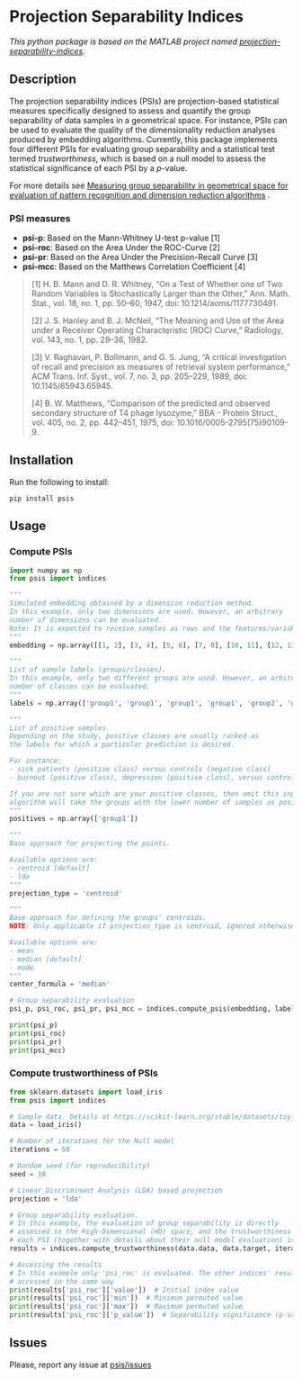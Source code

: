 # Projection Separability Indices

*This python package is based on the MATLAB project
named [projection-separability-indices](https://github.com/biomedical-cybernetics/projection-separability-indices).*

## Description

The projection separability indices (PSIs) are projection-based statistical measures specifically designed to assess and
quantify the group separability of data samples in a geometrical space. For instance, PSIs can be used to evaluate the
quality of the dimensionality reduction analyses produced by embedding algorithms. Currently, this package implements
four different PSIs for evaluating group separability and a statistical test termed _trustworthiness_, which is based on
a null model to assess the statistical significance of each PSI by a _p_-value.

For more details
see [Measuring group separability in geometrical space for evaluation of pattern recognition and dimension reduction algorithms](https://arxiv.org/abs/1912.12418)
.

### PSI measures

* **psi-p**: Based on the Mann-Whitney U-test p-value [1]
* **psi-roc**: Based on the Area Under the ROC-Curve [2]
* **psi-pr**: Based on the Area Under the Precision-Recall Curve [3]
* **psi-mcc**: Based on the Matthews Correlation Coefficient [4]

> [1] H. B. Mann and D. R. Whitney, “On a Test of Whether one of Two Random Variables is Stochastically Larger than the Other,” Ann. Math. Stat., vol. 18, no. 1, pp. 50–60, 1947, doi: 10.1214/aoms/1177730491.
>
> [2] J. S. Hanley and B. J. McNeil, “The Meaning and Use of the Area under a Receiver Operating Characteristic (ROC) Curve,” Radiology, vol. 143, no. 1, pp. 29–36, 1982.
>
> [3] V. Raghavan, P. Bollmann, and G. S. Jung, “A critical investigation of recall and precision as measures of retrieval system performance,” ACM Trans. Inf. Syst., vol. 7, no. 3, pp. 205–229, 1989, doi: 10.1145/65943.65945.
>
> [4] B. W. Matthews, “Comparison of the predicted and observed secondary structure of T4 phage lysozyme,” BBA - Protein Struct., vol. 405, no. 2, pp. 442–451, 1975, doi: 10.1016/0005-2795(75)90109-9.

## Installation

Run the following to install:

```shell
pip install psis
```

## Usage

### Compute PSIs

```python
import numpy as np
from psis import indices

"""
Simulated embedding obtained by a dimension reduction method.
In this example, only two dimensions are used. However, an arbitrary 
number of dimensions can be evaluated.
Note: It is expected to receive samples as rows and the features/variables as columns.
"""
embedding = np.array([[1, 2], [3, 4], [5, 6], [7, 8], [10, 11], [12, 13], [14, 15], [16, 17]])

"""
List of sample labels (groups/classes).
In this example, only two different groups are used. However, an arbitrary
number of classes can be evaluated.
"""
labels = np.array(['group1', 'group1', 'group1', 'group1', 'group2', 'group2', 'group2', 'group2'])

"""
List of positive samples.
Depending on the study, positive classes are usually ranked as
the labels for which a particular prediction is desired.

For instance:
- sick patients (positive class) versus controls (negative class)
- burnout (positive class), depression (positive class), versus control (negative class)

If you are not sure which are your positive classes, then omit this input and the
algorithm will take the groups with the lower number of samples as positive
"""
positives = np.array(['group1'])

"""
Base approach for projecting the points.

Available options are:
- centroid [default]
- lda
"""
projection_type = 'centroid'

"""
Base approach for defining the groups' centroids. 
NOTE: Only applicable if projection_type is centroid, ignored otherwise.

Available options are:
- mean
- median [default]
- mode
"""
center_formula = 'median'

# Group separability evaluation
psi_p, psi_roc, psi_pr, psi_mcc = indices.compute_psis(embedding, labels, positives, projection_type, center_formula)

print(psi_p)
print(psi_roc)
print(psi_pr)
print(psi_mcc)
```

### Compute trustworthiness of PSIs

```python
from sklearn.datasets import load_iris
from psis import indices

# Sample data. Details at https://scikit-learn.org/stable/datasets/toy_dataset.html
data = load_iris()

# Number of iterations for the Null model
iterations = 50

# Random seed (for reproducibility)
seed = 10

# Linear Discriminant Analysis (LDA) based projection
projection = 'lda'

# Group separability evaluation.
# In this example, the evaluation of group separability is directly
# assessed in the High-Dimensional (HD) space, and the trustworthiness of
# each PSI (together with details about their null model evaluation) is returned
results = indices.compute_trustworthiness(data.data, data.target, iterations=iterations, projection_type=projection, seed=seed)

# Accessing the results
# In this example only 'psi_roc' is evaluated. The other indices' results can be
# accessed in the same way
print(results['psi_roc']['value'])  # Initial index value
print(results['psi_roc']['min'])  # Minimum permuted value
print(results['psi_roc']['max'])  # Maximum permuted value
print(results['psi_roc']['p_value'])  # Separability significance (p-value)
```

## Issues

Please, report any issue at [psis/issues](https://github.com/biomedical-cybernetics/pypsis/issues)